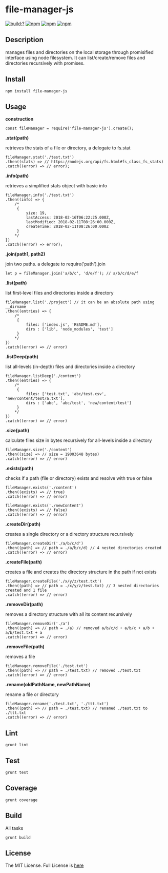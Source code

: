 # file-manager-js

[![build:?](https://travis-ci.org/eyas-ranjous/file-manager-js.svg?branch=master)](https://travis-ci.org/eyas-ranjous/file-manager-js) [![npm](https://img.shields.io/npm/dm/file-manager-js.svg)](https://www.npmjs.com/packages/file-manager-js) [![npm](https://img.shields.io/npm/v/file-manager-js.svg)](https://www.npmjs.com/package/file-manager-js) [![npm](https://img.shields.io/badge/node-%3E=%206.0-blue.svg)](https://www.npmjs.com/package/file-manager-js)

## Description 
manages files and directories on the local storage through promisified interface using node filesystem. It can list/create/remove files and directories recursively with promises.

## Install
```
npm install file-manager-js
```

## Usage 

**construction**
```
const fileManager = require('file-manager-js').create();
```

**.stat(path)**

retrieves the stats of a file or directory, a delegate to fs.stat
```
fileManager.stat('./test.txt')
.then((stats) => // https://nodejs.org/api/fs.html#fs_class_fs_stats)
.catch((error) => // error);
```

**.info(path)**

retrieves a simplified stats object with basic info
```
fileManager.info('./test.txt')
.then((info) => {
    /*
     {
         size: 19,
         lastAccess: 2018-02-16T06:22:25.000Z,
         lastModified: 2018-02-11T08:26:00.000Z,
         createTime: 2018-02-11T08:26:00.000Z
     }
    */
})
.catch((error) => error);
```

**.join(path1, path2)**

join two paths. a delegate to require('path').join 
```
let p = fileManager.join('a/b/c', 'd/e/f'); // a/b/c/d/e/f
```

**.list(path)**

list first-level files and directories inside a directory 
```
fileManager.list('./project') // it can be an absolute path using __dirname
.then((entries) => {
    /*
     {
         files: ['index.js', 'README.md'],
         dirs : ['lib', 'node_modules', 'test']
     }
    */
})
.catch((error) => // error)
```

**.listDeep(path)**

list all-levels (in-depth) files and directories inside a directory 
```
fileManager.listDeep('./content')
.then((entries) => {
    /*
     {
         files: ['test.txt', 'abc/test.csv', 'new/content/test/a.txt'],
         dirs : ['abc', 'abc/test', 'new/content/test']
     }
    */
})
.catch((error) => // error)
```

**.size(path)**

calculate files size in bytes recursively for all-levels inside a directory
```
fileManager.size('./content')
.then((size) => // size = 19003648 bytes)
.catch((error) => // error)
```

**.exists(path)**

checks if a path (file or directory) exists and resolve with true or false
```
fileManager.exists('./content')
.then((exists) => // true)
.catch((error) => // error)

fileManager.exists('./newContent')
.then((exists) => // false)
.catch((error) => // error)
```

**.createDir(path)**

creates a single directory or a directory structure recursively
```
fileManager.createDir('./a/b/c/d')
.then((path) => // path = ./a/b/c/d) // 4 nested directories created
.catch((error) => // error)
```

**.createFile(path)**

creates a file and creates the directory structure in the path if not exists
```
fileManager.createFile('./x/y/z/test.txt')
.then((path) => // path = ./x/y/z/test.txt) // 3 nested directories created and 1 file
.catch((error) => // error)
```

**.removeDir(path)**

removes a directory structure with all its content recursively
```
fileManager.removeDir('./a')
.then((path) => // path = ./a) // removed a/b/c/d + a/b/c + a/b + a/b/test.txt + a
.catch((error) => // error)
```

**.removeFile(path)**

removes a file
```
fileManager.removeFile('./test.txt')
.then((path) => // path = ./test.txt) // removed ./test.txt
.catch((error) => // error)
```

**.rename(oldPathName, newPathName)**

rename a file or directory
```
fileManager.rename('./test.txt', './ttt.txt')
.then((path) => // path = ./test.txt) // renamed ./test.txt to ./ttt.txt
.catch((error) => // error)
```

## Lint
```
grunt lint
```

## Test
```
grunt test
```

## Coverage
```
grunt coverage
```

## Build
All tasks
```
grunt build
```

## License
The MIT License. Full License is [here](https://github.com/eyas-ranjous/file-manager-js/blob/master/LICENSE)

